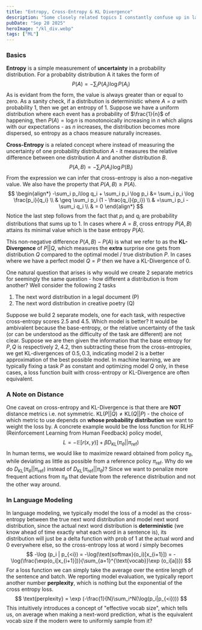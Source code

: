 ```yaml
---
title: "Entropy, Cross-Entropy & KL Divergence"
description: "Some closely related topics I constantly confuse up in language modeling"
pubDate: "Sep 28 2025"
heroImage: "/kl_div.webp"
tags: ["ML"]
---
```

### Basics
**Entropy** is a simple measurement of **uncertainty** in a probability distribution. For a probablity distribution A it takes the form of 
$$P(A) = -\sum_i P(A_i) \log P(A_i)$$
As is evidant from the form, the value is always greater than or equal to zero. As a sanity check, if a distribution is deterministic where $A=a$ with probability $1$, then we get an entropy of 1. Suppose we have a uniform distribution where each event has a probability of $\frac{1}{n}$ of happening, then $P(A) = \log {n}$ is monotonoically increasing in $n$ which aligns with our expectations - as $n$ increases, the distribution becomes more dispersed, so entropy as a chaos measure naturally increases.

**Cross-Entropy** is a related concept where instead of measuring the uncertainty of one probability distribution $A$ - it measures the relative difference between one distribution $A$ and another distribution $B$.
$$P(A, B) = -\sum_i P(A_i) \log{P(B_i)}$$
From the expression we can infer that cross-entropy is also a non-negative value. We also have the property that $P(A, B) \geq P(A)$. 
$$
\begin{align*}
-\sum_i p_i\log q_i + \sum_i p_i \log p_i &= \sum_i p_i \log \frac{p_i}{q_i} \\
& \geq \sum_i p_i (1 - \frac{q_i}{p_i}) \\
& =\sum_i p_i - \sum_i q_i \\
& = 0
\end{align*}
$$
Notice the last step follows from the fact that $p_i$ and $q_i$ are probability distributions that sums up to 1. In cases where $A = B$, cross entropy $P(A, B)$ attains its minimal value which is the base entropy $P(A)$.

This non-negative difference $P(A, B) - P(A)$ is what we refer to as the **KL-Divergence** of $P || Q$, which measures the **extra** surprise one gets from distribution $Q$ compared to the optimal model / true distribution $P$. In cases where we have a perfect model $Q = P$ then we have a KL-Divergence of 0.

One natural question that arises is why would we create 2 separate metrics for seemingly the same question - how different a distribution is from another? Well consider the following 2 tasks
1. The next word distribution in a legal document (P)
2. The next word distribution in creative poetry (Q)

Suppose we build 2 separate models, one for each task, with respective cross-entropy scores 2.5 and 4.5. Which model is better? It would be ambivalent because the base-entropy, or the relative uncertainty of the task (or can be understood as the difficulty of the task are different) are not clear. Suppose we are then given the information that the base entropy for $P, Q$ is respectively $2, 4.2$, then subtracting these from the cross-entropies, we get KL-divergences of $0.5, 0.3$, indicating model 2 is a better approximation of the best possible model. In machine learning, we are typically fixing a task $P$ as constant and optimizing model $Q$ only, in these cases, a loss function built with cross-entropy or KL-Divergence are often equivalent.
### A Note on Distance
One caveat on cross-entropy and KL-Divergence is that there are **NOT** distance metrics i.e. not symmetric. $\text{KL}(P || Q) \neq \text{KL}(Q||P)$ - the choice of which metric to use depends on **whose probability distribution** we want to weight the loss by. A concrete example would be the loss function for RLHF (Reinforcement Learning from Human Feedback) policy model,
$$
L = -\mathbb{E}[r(x,y)] + \beta D_\text{KL}(\pi_{\theta} || \pi_{\text{ref}})
$$
In human terms, we would like to maximize reward obtained from policy $\pi_{\theta}$, while deviating as little as possible from a reference policy $\pi_{\text{ref}}$. Why do we do $D_\text{KL}(\pi_{\theta} || \pi_{\text{ref}})$ instead of $D_\text{KL}(\pi_{\text{ref}} || \pi_{\theta})$? Since we want to penalize more frequent actions from $\pi_{\theta}$ that deviate from the reference distribution and not the other way around.
### In Language Modeling
In language modeling, we typically model the loss of a model as the cross-entropy between the true next word distribution and model next word distribution, since the actual next word distribution is **deterministic** (we know ahead of time exactly what each word in a sentence is), its distribution will just be a delta function with prob of 1 at the actual word and 0 everywhere else, so the cross-entropy loss at word $i$ simply becomes
$$
-\log (p_i | p_{<i}) = -\log(\text{softmax}(o_i)[x_{i+1}]) = -\log(\frac{\exp(o_i[x_{i+1}])}{\sum_{a=1}^{\text{vocab}}\exp (o_i[a])})
$$
For a loss function we can simply take the average over the entire length of the sentence and batch. We reporting model evaluation, we typically report another number **perplexity**, which is nothing but the exponential of the cross entropy loss.
$$
\text{perplexity} = \exp (-\frac{1}{N}\sum_i^N(\log(p_i|p_{<i})))
$$
This intuitively introduces a concept of "effective vocab size", which tells us, on average when making a next-word prediction, what is the equivalent vocab size if the modern were to uniformly sample from it?